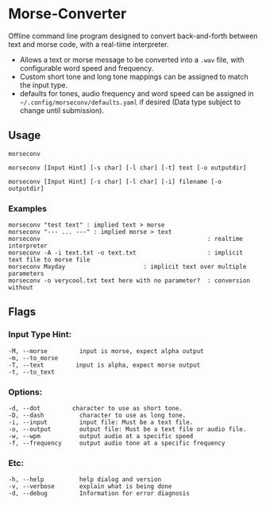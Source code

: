 # Morse-Converter
Offline command line program designed to convert back-and-forth between text and morse code, with a real-time interpreter.

 * Allows a text or morse message to be converted into a `.wav` file, with configurable word speed and frequency.
 * Custom short tone and long tone mappings can be assigned to match the input type.
 * defaults for tones, audio frequency and word speed can be assigned in `~/.config/morseconv/defaults.yaml` if desired (Data type subject to change until submission).

## Usage
`morseconv`

`morseconv [Input Hint] [-s char] [-l char] [-t] text [-o outputdir]`

`morseconv [Input Hint] [-s char] [-l char] [-i] filename [-o outputdir]`
    
### Examples 
    morseconv "test text" : implied text > morse
    morseconv "--- ... ---" : implied morse > text
    morseconv                                               : realtime interpreter
    morseconv -A -i text.txt -o text.txt                    : implicit text file to morse file
    morseconv Mayday                      : implicit text over multiple parameters
    morseconv -o verycool.txt text here with no parameter?  : conversion without

## Flags
### Input Type Hint:
    -M, --morse         input is morse, expect alpha output
    -m, --to_morse
    -T, --text         input is alpha, expect morse output
    -t, --to_text

### Options:
    -d, --dot         character to use as short tone.
    -D, --dash          character to use as long tone.
    -i, --input         input file: Must be a text file.
    -o, --output        output file: Must be a text file or audio file.
    -w, --wpm           output audio at a specific speed
    -f, --frequency     output audio tone at a specific frequency

### Etc:
    -h, --help          help dialog and version
    -v, --verbose       explain what is being done
    -d, --debug         Information for error diagnosis
